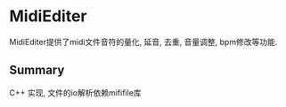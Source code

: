 # MidiEditer

MidiEditer提供了midi文件音符的量化, 延音, 去重, 音量调整, bpm修改等功能.

## Summary

C++ 实现, 文件的io解析依赖mififile库
